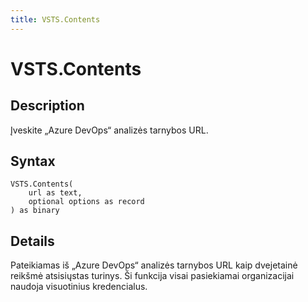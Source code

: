 ```yaml
---
title: VSTS.Contents
---
```


# VSTS.Contents


## Description

Įveskite „Azure DevOps“ analizės tarnybos URL.


## Syntax

```powerquery
VSTS.Contents(
    url as text,
    optional options as record
) as binary
```


## Details

Pateikiamas iš „Azure DevOps“ analizės tarnybos URL kaip dvejetainė reikšmė atsisiųstas turinys. Ši funkcija visai pasiekiamai organizacijai naudoja visuotinius kredencialus.


